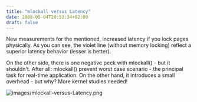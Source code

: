 ```yaml
---
title: "mlockall versus Latency"
date: 2008-05-04T20:53:34+02:00
draft: false
---
```


New measurements for the mentioned, increased latency if you lock pages
physically. As you can see, the violet line (without memory locking) reflect a
superior latency behavior (lesser is better).


On the other side, there is one negative peek with mlockall() - but it
shouldn't. After all: mlockall() prevent worst case scenario - the principal
task for real-time application. On the other hand, it introduces a small
overhead - but why? More kernel studies needed!


![images/mlockall-versus-Latency.png](images/mlockall-versus-Latency.png)
